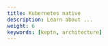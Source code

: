 ```yaml
---
title: Kubernetes native
description: Learn about ...
weight: 6
keywords: [keptn, architecture]
---
```


